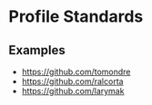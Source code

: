# Profile Standards
## Examples
- https://github.com/tomondre
- https://github.com/ralcorta
- https://github.com/larymak